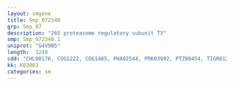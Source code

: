 ```yaml
---
layout: smgene
title: Smp_072340
grp: Smp_07
description: "26S proteasome regulatory subunit T3"
smp: Smp_072340.1
uniprot: "G4V9B5"
length:  1248
cdd: "CHL00176, COG1222, COG1485, PHA02544, PRK03992, PTZ00454, TIGR01242, TIGR01313, cd00009, cl17190, cl21455, pfam00004, smart00382"
kk: K03063
categories: sm
---
```

